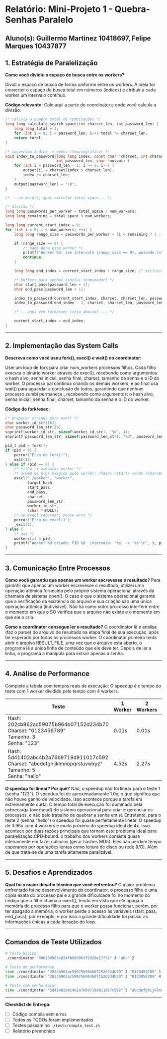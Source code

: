 # Relatório: Mini-Projeto 1 - Quebra-Senhas Paralelo

**Aluno(s):** Guillermo Martinez 10418697, Felipe Marques 10437877
---

## 1. Estratégia de Paralelização


**Como você dividiu o espaço de busca entre os workers?**

Dividi o espaço de busca de forma uniforme entre os workers.
A ideia foi converter o espaço de busca total em números (índices) e atribuir a cada worker um intervalo contínuo.

**Código relevante:** Cole aqui a parte do coordinator.c onde você calcula a divisão:
```c
/* calcula o número total de combinações */
long long calculate_search_space(int charset_len, int password_len) {
    long long total = 1;
    for (int i = 0; i < password_len; i++) total *= charset_len;
    return total;
}

/* conversão índice -> senha (lexicográfico) */
void index_to_password(long long index, const char *charset, int charset_len,
                       int password_len, char *output) {
    for (int i = password_len - 1; i >= 0; i--) {
        output[i] = charset[index % charset_len];
        index /= charset_len;
    }
    output[password_len] = '\0';
}

/* ...no main(), após calcular total_space... */

/* divisão */
long long passwords_per_worker = total_space / num_workers;
long long remaining = total_space % num_workers;

long long current_start_index = 0;
for (int i = 0; i < num_workers; ++i) {
    long long range_size = passwords_per_worker + (i < remaining ? 1 : 0);

    if (range_size == 0) {
        /* nada para esse worker */
        printf("Worker %d: sem intervalo (range_size == 0), pulando.\n", i);
        continue;
    }

    long long end_index = current_start_index + range_size; /* exclusive */

    /* buffers para senhas (inclui terminador) */
    char start_pass[password_len + 1];
    char end_pass[password_len + 1];

    index_to_password(current_start_index, charset, charset_len, password_len, start_pass);
    index_to_password(end_index - 1, charset, charset_len, password_len, end_pass);

    /* ...aqui vem fork/exec (veja abaixo) ... */

    current_start_index = end_index;
}


```

---

## 2. Implementação das System Calls

**Descreva como você usou fork(), execl() e wait() no coordinator:**

Usei um loop de fork para criar num_workers processos filhos.
Cada filho executa o binário worker através de execl(), recebendo como argumentos: o hash alvo, senha inicial, senha final, charset, tamanho da senha e o ID do worker.
O processo pai continua criando os demais workers, e ao final usa wait() para aguardar a conclusão de todos, garantindo que nenhum processo zumbi permaneça., recebendo como argumentos: o hash alvo, senha inicial, senha final, charset, tamanho da senha e o ID do worker.

**Código do fork/exec:**
```c
/* preparar strings para execl */
char worker_id_str[16];
char password_len_str[16];
snprintf(worker_id_str, sizeof(worker_id_str), "%d", i);
snprintf(password_len_str, sizeof(password_len_str), "%d", password_len);

pid_t pid = fork();
if (pid < 0) {
    perror("Erro no fork()");
    exit(1);
} else if (pid == 0) {
    /* filho -> executar worker */
    /* ordem de args exigida pelo worker: <hash> <start> <end> <charset> <len> <id> */
    execl("./worker", "worker",
          target_hash,
          start_pass,
          end_pass,
          charset,
          password_len_str,
          worker_id_str,
          (char *)NULL);
    /* se execl retornar, houve erro */
    perror("Erro no execl()");
    _exit(1);
} else {
    /* pai */
    workers[i] = pid;
    printf("Worker %d criado: PID %d  intervalo: '%s' -> '%s'\n", i, pid, start_pass, end_pass);
}

```

---

## 3. Comunicação Entre Processos

**Como você garantiu que apenas um worker escrevesse o resultado?**
Para garantir que apenas um worker escrevesse o resultado, utilizei uma operação atômica fornecida pelo próprio sistema operacional através da chamada de sistema open(). O caso é que o sistema operacional garante que a verificação da existência do arquivo e sua criação são uma única operação atômica (indivisível). Não há como outro processo interferir entre o momento em que o SO verifica que o arquivo não existe e o momento em que ele o cria.

**Como o coordinator consegue ler o resultado?**
O coordinator lê e analisa (faz o parse) do arquivo de resultado na etapa final de sua execução, após ter esperado por todos os processos worker. O coordinator primeiro tenta abrir o arquivo RESULT_FILE, uma vez que o arquivo está aberto, o programa lê a única linha de conteúdo que ele deve ter. Depois de ler a linha, o programa a manipula para extrair apenas a senha.

---

## 4. Análise de Performance
Complete a tabela com tempos reais de execução:
O speedup é o tempo do teste com 1 worker dividido pelo tempo com 4 workers.

| Teste | 1 Worker | 2 Workers | 4 Workers | Speedup (4w) |
|-------|----------|-----------|-----------|--------------|
| Hash: 202cb962ac59075b964b07152d234b70<br>Charset: "0123456789"<br>Tamanho: 3<br>Senha: "123" | 0.01s | 0.01s | 0.01s | 1.0x |
| Hash: 5d41402abc4b2a76b9719d911017c592<br>Charset: "abcdefghijklmnopqrstuvwxyz"<br>Tamanho: 5<br>Senha: "hello" | 4.52s | 2.27s | 1.14s | 3.96x |

**O speedup foi linear? Por quê?**
Não, o speedup não foi linear para o teste 1 (senha "123"). O speedup foi de aproximadamente 1.0x, o que significa que não houve ganho de velocidade. Isso acontece porque a tarefa era extremamente curta. O tempo total de execução foi dominado pela sobrecarga (overhead) do sistema operacional para criar e gerenciar os processos, e não pelo trabalho de quebrar a senha em si. Entretanto, para o teste 2 (senha "hello") o speedup foi quase perfeitamente linear. O speedup de 3.96x com 4 workers é muito próximo do speedup ideal de 4x. Isso acontece por duas razões principais que tornam este problema ideal para paralelização:CPU-bound: o trabalho dos workers consiste quase inteiramente em fazer cálculos (gerar hashes MD5). Eles não perdem tempo esperando por operações lentas como leitura de disco ou rede (I/O). Além de que trata-se de uma tarefa altamente paralizável. 

---

## 5. Desafios e Aprendizados
**Qual foi o maior desafio técnico que você enfrentou?**
O maior problema enfrentado foi no desenvolvimento do coordinator, o processo filho é uma cópia exata do processo pai e a grande dificuldade foi no momento do código que o filho chama o execl(), tendo em vista que ele apaga a memória do processo filho para que o worker possa funcionar, porém, por ter apagado a memória, o worker perde o acesso às variáveis (start_pass, end_pass), por exemplo, e por isso a grande dificuldade foi passar as informações únicas a cada iteração do loop. 

---

## Comandos de Teste Utilizados

```bash
# Teste básico
./coordinator "900150983cd24fb0d6963f7d28e17f72" 3 "abc" 2

# Teste de performance
time ./coordinator "202cb962ac59075b964b07152d234b70" 3 "0123456789" 1
time ./coordinator "202cb962ac59075b964b07152d234b70" 3 "0123456789" 4

# Teste com senha maior
time ./coordinator "5d41402abc4b2a76b9719d911017c592" 5 "abcdefghijklmnopqrstuvwxyz" 4
```
---

**Checklist de Entrega:**
- [ ] Código compila sem erros
- [ ] Todos os TODOs foram implementados
- [ ] Testes passam no `./tests/simple_test.sh`
- [ ] Relatório preenchido
